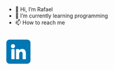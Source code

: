 - 👋 Hi, I’m Rafael
- 🌱 I’m currently learning programming
- 📫 How to reach me<br/><br/>
<a href="https://www.linkedin.com/in/rafael-santos-03741b219/">
    <img src="icons/linkedin.png"/>
</a>

<!---
SantosRafael1/SantosRafael1 is a ✨ special ✨ repository because its `README.md` (this file) appears on your GitHub profile.
You can click the Preview link to take a look at your changes.
--->
